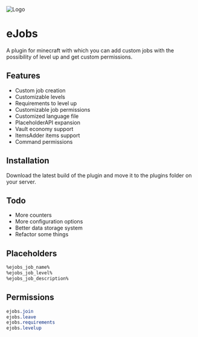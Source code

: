 
![Logo](https://i.imgur.com/9G5ZZwq.png)

# eJobs
A plugin for minecraft with which you can add custom jobs
with the possibility of level up and get custom permissions.

## Features
- Custom job creation
- Customizable levels
- Requirements to level up
- Customizable job permissions
- Customized language file
- PlaceholderAPI expansion
- Vault economy support
- ItemsAdder items support
- Command permissions

## Installation
Download the latest build of the plugin and move it to the plugins folder on your server.

## Todo
- More counters
- More configuration options
- Better data storage system
- Refactor some things

## Placeholders
``` css
%ejobs_job_name%
%ejobs_job_level%
%ejobs_job_description%
```

## Permissions
``` css
ejobs.join
ejobs.leave
ejobs.requirements
ejobs.levelup
```

